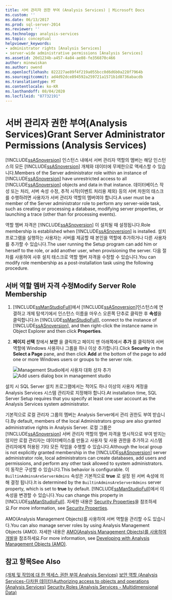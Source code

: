 ```yaml
---
title: 서버 관리자 권한 부여 (Analysis Services) | Microsoft Docs
ms.custom: ''
ms.date: 06/13/2017
ms.prod: sql-server-2014
ms.reviewer: ''
ms.technology: analysis-services
ms.topic: conceptual
helpviewer_keywords:
- administrator rights [Analysis Services]
- server-wide administrative permissions [Analysis Services]
ms.assetid: 20d1234b-a457-4a84-ae08-fe356870c466
author: minewiskan
ms.author: owend
ms.openlocfilehash: 822227ae89f4f219a055bcc0d6d6b0a228f7964b
ms.sourcegitcommit: ad4d92dce894592a259721a1571b1d8736abacdb
ms.translationtype: MT
ms.contentlocale: ko-KR
ms.lasthandoff: 08/04/2020
ms.locfileid: "87732191"
---
```

# <a name="grant-server-administrator-permissions-analysis-services"></a><span data-ttu-id="45f98-102">서버 관리자 권한 부여(Analysis Services)</span><span class="sxs-lookup"><span data-stu-id="45f98-102">Grant Server Administrator Permissions (Analysis Services)</span></span>
  <span data-ttu-id="45f98-103">[!INCLUDE[ssASnoversion](../../includes/ssasnoversion-md.md)] 인스턴스 내에서 서버 관리자 역할의 멤버는 해당 인스턴스의 모든 [!INCLUDE[ssASnoversion](../../includes/ssasnoversion-md.md)] 개체와 데이터에 무제한으로 액세스할 수 있습니다.</span><span class="sxs-lookup"><span data-stu-id="45f98-103">Members of the Server administrator role within an instance of [!INCLUDE[ssASnoversion](../../includes/ssasnoversion-md.md)] have unrestricted access to all [!INCLUDE[ssASnoversion](../../includes/ssasnoversion-md.md)] objects and data in that instance.</span></span> <span data-ttu-id="45f98-104">데이터베이스 작성 또는 처리, 서버 속성 수정, 추적 시작(이벤트 처리용 제외) 등의 서버 차원의 태스크를 수행하려면 사용자가 서버 관리자 역할의 멤버여야 합니다.</span><span class="sxs-lookup"><span data-stu-id="45f98-104">A user must be a member of the Server administrator role to perform any server-wide task, such as creating or processing a database, modifying server properties, or launching a trace (other than for processing events).</span></span>

 <span data-ttu-id="45f98-105">역할 멤버 자격은 [!INCLUDE[ssASnoversion](../../includes/ssasnoversion-md.md)] 이 설치될 때 설정됩니다.</span><span class="sxs-lookup"><span data-stu-id="45f98-105">Role membership is established when [!INCLUDE[ssASnoversion](../../includes/ssasnoversion-md.md)] is installed.</span></span> <span data-ttu-id="45f98-106">설치 프로그램을 실행하는 사용자는 서버를 제공할 때 본인을 역할에 추가하거나 다른 사용자를 추가할 수 있습니다.</span><span class="sxs-lookup"><span data-stu-id="45f98-106">The user running the Setup program can add him or herself to the role, or add another user, when provisioning the server.</span></span> <span data-ttu-id="45f98-107">다음 절차를 사용하여 사후 설치 태스크로 역할 멤버 자격을 수정할 수 있습니다.</span><span class="sxs-lookup"><span data-stu-id="45f98-107">You can modify role membership as a post-installation task using the following procedure.</span></span>

## <a name="modify-server-role-membership"></a><span data-ttu-id="45f98-108">서버 역할 멤버 자격 수정</span><span class="sxs-lookup"><span data-stu-id="45f98-108">Modify Server Role Membership</span></span>

1.  <span data-ttu-id="45f98-109">[!INCLUDE[ssManStudioFull](../../includes/ssmanstudiofull-md.md)]에서 [!INCLUDE[ssASnoversion](../../includes/ssasnoversion-md.md)]인스턴스에 연결하고 개체 탐색기에서 인스턴스 이름을 마우스 오른쪽 단추로 클릭한 후 **속성**을 클릭합니다.</span><span class="sxs-lookup"><span data-stu-id="45f98-109">In [!INCLUDE[ssManStudioFull](../../includes/ssmanstudiofull-md.md)], connect to the instance of [!INCLUDE[ssASnoversion](../../includes/ssasnoversion-md.md)], and then right-click the instance name in Object Explorer and then click **Properties**.</span></span>

2.  <span data-ttu-id="45f98-110">**페이지 선택** 창에서 **보안** 을 클릭하고 페이지 맨 아래쪽에서 **추가** 를 클릭하여 서버 역할에 Windows 사용자나 그룹을 하나 이상 추가합니다.</span><span class="sxs-lookup"><span data-stu-id="45f98-110">Click **Security** in the **Select a Page** pane, and then click **Add** at the bottom of the page to add one or more Windows users or groups to the server role.</span></span>

     <span data-ttu-id="45f98-111">![Management Studio에서 사용자 대화 상자 추가](../media/ssas-serveradminadd.png "Management Studio에서 사용자 대화 상자 추가")</span><span class="sxs-lookup"><span data-stu-id="45f98-111">![Add users dialog box in management studio](../media/ssas-serveradminadd.png "Add users dialog box in management studio")</span></span>

 <span data-ttu-id="45f98-112">설치 시 SQL Server 설치 프로그램에서는 적어도 하나 이상의 사용자 계정을 Analysis Services 시스템 관리자로 지정해야 합니다.</span><span class="sxs-lookup"><span data-stu-id="45f98-112">At installation time, SQL Server Setup requires that you specify at least one user account as the Analysis Services system administrator.</span></span>

 <span data-ttu-id="45f98-113">기본적으로 로컬 관리자 그룹의 멤버는 Analysis Server에서 관리 권한도 부여 받습니다.</span><span class="sxs-lookup"><span data-stu-id="45f98-113">By default, members of the local Administrators group are also granted administrative rights in Analysis Server.</span></span> <span data-ttu-id="45f98-114">로컬 그룹은 [!INCLUDE[ssASnoversion](../../includes/ssasnoversion-md.md)] 서버 관리자 역할의 멤버 자격을 명시적으로 부여 받지는 않지만 로컬 관리자는 데이터베이스를 만들고 사용자 및 사용 권한을 추가하고 시스템 관리자에게 허용된 기타 모든 작업을 수행할 수 있습니다.</span><span class="sxs-lookup"><span data-stu-id="45f98-114">Although the local group is not explicitly granted membership in the [!INCLUDE[ssASnoversion](../../includes/ssasnoversion-md.md)] server administrator role, local administrators can create databases, add users and permissions, and perform any other task allowed to system administrators.</span></span> <span data-ttu-id="45f98-115">이 동작은 구성할 수 있습니다.</span><span class="sxs-lookup"><span data-stu-id="45f98-115">This behavior is configurable.</span></span> <span data-ttu-id="45f98-116">이 `BuiltinAdminsAreServerAdmins` 속성은 기본적으로 **true** 로 설정 된 서버 속성에 의해 결정 됩니다.</span><span class="sxs-lookup"><span data-stu-id="45f98-116">It is determined by the `BuiltinAdminsAreServerAdmins` server property, which is set to **true** by default.</span></span> <span data-ttu-id="45f98-117">[!INCLUDE[ssManStudioFull](../../includes/ssmanstudiofull-md.md)]에서 이 속성을 변경할 수 있습니다.</span><span class="sxs-lookup"><span data-stu-id="45f98-117">You can change this property in [!INCLUDE[ssManStudioFull](../../includes/ssmanstudiofull-md.md)].</span></span> <span data-ttu-id="45f98-118">자세한 내용은 [Security Properties](../server-properties/security-properties.md)을 참조하세요.</span><span class="sxs-lookup"><span data-stu-id="45f98-118">For more information, see [Security Properties](../server-properties/security-properties.md).</span></span>

 <span data-ttu-id="45f98-119">AMO(Analysis Management Objects)를 사용하여 서버 역할을 관리할 수도 있습니다.</span><span class="sxs-lookup"><span data-stu-id="45f98-119">You can also manage server roles by using Analysis Management Objects (AMO).</span></span> <span data-ttu-id="45f98-120">자세한 내용은 [AMO&#40;Analysis Management Objects&#41;를 사용하여 개발](https://docs.microsoft.com/bi-reference/amo/developing-with-analysis-management-objects-amo)을 참조하세요.</span><span class="sxs-lookup"><span data-stu-id="45f98-120">For more information, see [Developing with Analysis Management Objects &#40;AMO&#41;](https://docs.microsoft.com/bi-reference/amo/developing-with-analysis-management-objects-amo).</span></span>

## <a name="see-also"></a><span data-ttu-id="45f98-121">참고 항목</span><span class="sxs-lookup"><span data-stu-id="45f98-121">See Also</span></span>
 <span data-ttu-id="45f98-122">[&#40;개체 및 작업에 대 한 액세스 권한 부여 Analysis Services&#41;](../multidimensional-models/authorizing-access-to-objects-and-operations-analysis-services.md) [보안 역할 &#40;Analysis Services-다차원 데이터&#41;](../multidimensional-models/olap-logical/security-roles-analysis-services-multidimensional-data.md)</span><span class="sxs-lookup"><span data-stu-id="45f98-122">[Authorizing access to objects and operations &#40;Analysis Services&#41;](../multidimensional-models/authorizing-access-to-objects-and-operations-analysis-services.md) [Security Roles  &#40;Analysis Services - Multidimensional Data&#41;](../multidimensional-models/olap-logical/security-roles-analysis-services-multidimensional-data.md)</span></span>


